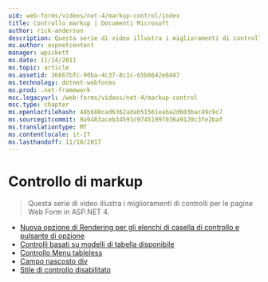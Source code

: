 ```yaml
---
uid: web-forms/videos/net-4/markup-control/index
title: Controllo markup | Documenti Microsoft
author: rick-anderson
description: Questa serie di video illustra i miglioramenti di controlli per le pagine Web Form in ASP.NET 4.
ms.author: aspnetcontent
manager: wpickett
ms.date: 11/14/2011
ms.topic: article
ms.assetid: 36667bfc-90ba-4c37-8c1c-65b6642e6d47
ms.technology: dotnet-webforms
ms.prod: .net-framework
msc.legacyurl: /web-forms/videos/net-4/markup-control
msc.type: chapter
ms.openlocfilehash: 48bb88cad6362adab51561eaba2d603bac49c9c7
ms.sourcegitcommit: 9a9483aceb34591c97451997036a9120c3fe2baf
ms.translationtype: MT
ms.contentlocale: it-IT
ms.lasthandoff: 11/10/2017
---
```

<a name="markup-control"></a>Controllo di markup
====================
> Questa serie di video illustra i miglioramenti di controlli per le pagine Web Form in ASP.NET 4.


- [Nuova opzione di Rendering per gli elenchi di casella di controllo e pulsante di opzione](aspnet-4-quick-hit-new-rendering-option-for-check-box-lists-and-radio-button-lists.md)
- [Controlli basati su modelli di tabella disponibile](aspnet-4-quick-hit-table-free-templated-controls.md)
- [Controllo Menu tableless](aspnet-4-quick-hit-tableless-menu-control.md)
- [Campo nascosto div](aspnet-4-quick-hit-hidden-field-divs.md)
- [Stile di controllo disabilitato](aspnet-4-quick-hit-disabled-control-styling.md)
